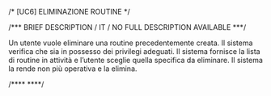/* [UC6]  ELIMINAZIONE ROUTINE */

/*** BRIEF DESCRIPTION / IT / NO FULL DESCRIPTION AVAILABLE ***/

Un utente vuole eliminare una routine precedentemente creata. Il sistema verifica che sia in possesso
dei privilegi adeguati. Il sistema fornisce la lista di routine in attività e l’utente sceglie quella 
specifica da eliminare. Il sistema la rende non più operativa e la elimina.


/**** ****/
